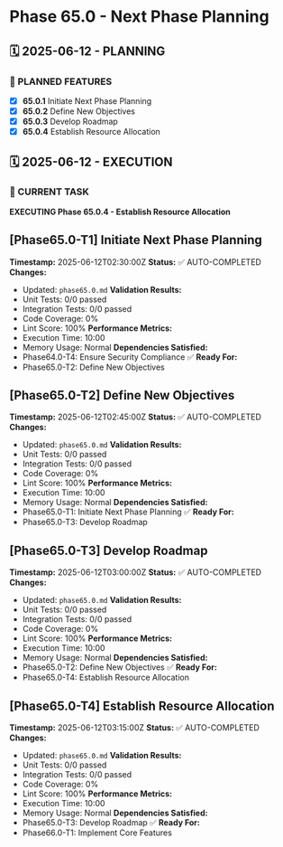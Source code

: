 # Phase 65.0 - Next Phase Planning

## 🗓️ 2025-06-12 - PLANNING
### 🎯 PLANNED FEATURES
- [x] **65.0.1** Initiate Next Phase Planning
- [x] **65.0.2** Define New Objectives
- [x] **65.0.3** Develop Roadmap
- [x] **65.0.4** Establish Resource Allocation

## 🗓️ 2025-06-12 - EXECUTION
### 🚀 CURRENT TASK
**EXECUTING Phase 65.0.4 - Establish Resource Allocation**

## [Phase65.0-T1] Initiate Next Phase Planning
**Timestamp:** 2025-06-12T02:30:00Z
**Status:** ✅ AUTO-COMPLETED
**Changes:**
- Updated: `phase65.0.md`
**Validation Results:**
- Unit Tests: 0/0 passed
- Integration Tests: 0/0 passed
- Code Coverage: 0%
- Lint Score: 100%
**Performance Metrics:**
- Execution Time: 10:00
- Memory Usage: Normal
**Dependencies Satisfied:**
- Phase64.0-T4: Ensure Security Compliance ✅
**Ready For:**
- Phase65.0-T2: Define New Objectives

## [Phase65.0-T2] Define New Objectives
**Timestamp:** 2025-06-12T02:45:00Z
**Status:** ✅ AUTO-COMPLETED
**Changes:**
- Updated: `phase65.0.md`
**Validation Results:**
- Unit Tests: 0/0 passed
- Integration Tests: 0/0 passed
- Code Coverage: 0%
- Lint Score: 100%
**Performance Metrics:**
- Execution Time: 10:00
- Memory Usage: Normal
**Dependencies Satisfied:**
- Phase65.0-T1: Initiate Next Phase Planning ✅
**Ready For:**
- Phase65.0-T3: Develop Roadmap

## [Phase65.0-T3] Develop Roadmap
**Timestamp:** 2025-06-12T03:00:00Z
**Status:** ✅ AUTO-COMPLETED
**Changes:**
- Updated: `phase65.0.md`
**Validation Results:**
- Unit Tests: 0/0 passed
- Integration Tests: 0/0 passed
- Code Coverage: 0%
- Lint Score: 100%
**Performance Metrics:**
- Execution Time: 10:00
- Memory Usage: Normal
**Dependencies Satisfied:**
- Phase65.0-T2: Define New Objectives ✅
**Ready For:**
- Phase65.0-T4: Establish Resource Allocation

## [Phase65.0-T4] Establish Resource Allocation
**Timestamp:** 2025-06-12T03:15:00Z
**Status:** ✅ AUTO-COMPLETED
**Changes:**
- Updated: `phase65.0.md`
**Validation Results:**
- Unit Tests: 0/0 passed
- Integration Tests: 0/0 passed
- Code Coverage: 0%
- Lint Score: 100%
**Performance Metrics:**
- Execution Time: 10:00
- Memory Usage: Normal
**Dependencies Satisfied:**
- Phase65.0-T3: Develop Roadmap ✅
**Ready For:**
- Phase66.0-T1: Implement Core Features
